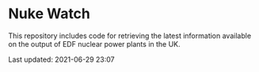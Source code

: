 # Nuke Watch

This repository includes code for retrieving the latest information available on the output of EDF nuclear power plants in the UK.

Last updated: 2021-06-29 23:07